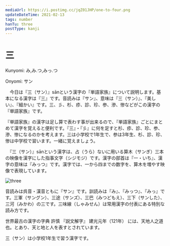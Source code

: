 ```yaml
---
mediaUrl: https://i.postimg.cc/jqZ01JHP/one-to-four.png
updateDateTime: 2021-02-13
tags: number
hanTu: three
postType: kanji
---
```


# 三

Kunyomi: み,み.つ,みっ.つ

Onyomi: サン

　今日は『三（サン）』sānという漢字の『単語家族』について説明します。基本になる漢字は『三』です。音読みは『サン』、意味は『三（サン）』、『美しい』、『細かい』です。三、彡、杉、疹、診、珍、参、滲、惨などがこの漢字の『単語家族』です。

『単語家族』の漢字は足し算で表わす事が出来るので、『単語家族』ごとにまとめて漢字を覚えると便利です。『三』・『彡』に何を足すと杉、疹、診、珍、参、滲、惨になるのかを考えます。三は小学校で1年生で、参は3年生、杉、診、珍、惨は中学校で習います。一緒に覚えましょう。

　『三（サン）』sānという漢字は、占（うら）ないに用いる算木（サンぎ）三本の映像を漢字にした指事文字（シジモジ）です。漢字の部首は『一・いち』、漢字の意味は『みっつ』です。漢字では、一から四までの数字を、算木を増やす映像で表現しています。

![three](https://huusennarare.cocolog-nifty.com/blog/images/2016/08/11/photo_12.jpg "three")

音読みは呉音・漢音ともに『サン』です。訓読みは『み』、『みっつ』、『みっ』です。三軍（サングン）、三途（サンズ）、三巴（みつどもえ）、三下（サンした）、三河（みかわ）の三です。三味線（しゃみせん）は常用漢字の付表にある特別な読み方です。

世界最古の漢字の字典 許慎 『説文解字』 建光元年（121年） には、天地人之道也。とあり、天と地と人を表すとされています。

三（サン）は小学校1年生で習う漢字です。